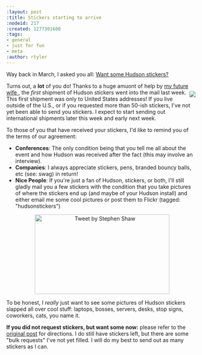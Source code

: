 ```yaml
---
:layout: post
:title: Stickers starting to arrive
:nodeid: 217
:created: 1277301600
:tags:
- general
- just for fun
- meta
:author: rtyler
---
```

Way back in March, I asked you all: [Want some Hudson stickers?](https://jenkins.io/content/want-some-hudson-stickers) 

Turns out, a **lot** of you do! Thanks to a huge amuont of help by [my future wife ](https://web.archive.org/web/*/https://agentdero.cachefly.net/erinandtylerswedding.com/images/gallery/mq/img-9.jpg), the *first* shipment of Hudson stickers went into the mail last week. <img src="https://farm3.static.flickr.com/2743/4425921960_a056d816f1_m.jpg" align="right" hspace="5" vspace="5"/> This first shipment was only to United States addresses! If you live outside of the U.S., or if you requested more than 50-ish stickers, I've not yet been able to send you stickers. I expect to start sending out international shipments later this week and early next week.
<!--break-->
To those of you that have received your stickers, I'd like to remind you of the terms of our agreement:

 * **Conferences**: The only condition being that you tell me all about the event and how Hudson was received after the fact (this may involve an interview).
 * **Companies**: I always appreciate stickers, pens, branded bouncy balls, etc (see: swag) in return!
 * **Nice People**: If you're just a fan of Hudson, stickers, or both, I'll still gladly mail you a few stickers with the condition that you take pictures of where the stickers end up (and maybe of your Hudson install) and either email me some cool pictures or post them to  Flickr (tagged: "hudsonstickers")


<a href="https://twitter.com/decriptor/status/16737013469" id="aptureLink_YCzhbwFB5t" style="margin-top: 0px; margin-right: auto; margin-bottom: 0px; margin-left: auto; text-align: center; display: block; padding-top: 0px; padding-right: 6px; padding-bottom: 0px; padding-left: 6px; "><img style="border-top-width: 0px; border-right-width: 0px; border-bottom-width: 0px; border-left-width: 0px; border-style: initial; border-color: initial; " src="https://placeholder.apture.com/ph/355x210_TwitterArticle/" width="355px" height="210px" title="Tweet by Stephen Shaw"></a>


To be honest, I *really* just want to see some pictures of Hudson stickers slapped all over cool stuff: laptops, bosses, servers, desks, stop signs, coworkers, cats, you name it.


**If you did not request stickers, but want some now:** please refer to the [original post](https://jenkins.io/content/want-some-hudson-stickers) for directions. I do still have stickers left, but there are some "bulk requests" I've not yet filled. I will do my best to send out as many stickers as I can.
